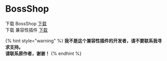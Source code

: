 # BossShop

下载 BossShop [下载](https://www.spigotmc.org/resources/bossshoppro-the-most-powerful-chest-gui-shop-menu-plugin.222/)\
下载 兼容性插件 [下载](https://www.spigotmc.org/resources/itemsadder-bossshop-integration.72396/)

{% hint style="warning" %}
**我不是这个兼容性插件的开发者，请不要联系我寻求支持。**  
**请联系原作者，谢谢！**
{% endhint %}
